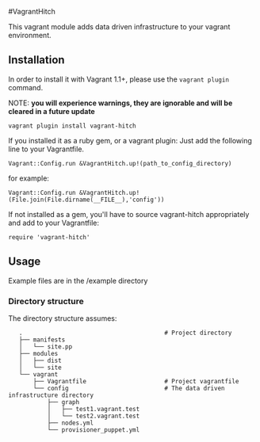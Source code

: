 #VagrantHitch

This vagrant module adds data driven infrastructure to your vagrant environment.

## Installation

In order to install it with Vagrant 1.1+, please use the `vagrant plugin` command.

NOTE: **you will experience warnings, they are ignorable and will be cleared in a future update**

```
vagrant plugin install vagrant-hitch
```

If you installed it as a ruby gem, or a vagrant plugin: Just add the following line to your Vagrantfile.

```
Vagrant::Config.run &VagrantHitch.up!(path_to_config_directory)
```

for example:

```
Vagrant::Config.run &VagrantHitch.up!(File.join(File.dirname(__FILE__),'config'))
```

If not installed as a gem, you'll have to source vagrant-hitch appropriately and add to your Vagrantfile:

```
require 'vagrant-hitch'
```

## Usage

Example files are in the /example directory

### Directory structure
The directory structure assumes:

```
   .                                        # Project directory
   ├── manifests
   │   └── site.pp
   ├── modules
   │   ├── dist
   │   └── site
   └── vagrant
       ├── Vagrantfile                      # Project vagrantfile
       └── config                           # The data driven infrastructure directory
           ├── graph
           │   ├── test1.vagrant.test
           │   └── test2.vagrant.test
           ├── nodes.yml
           └── provisioner_puppet.yml
```
